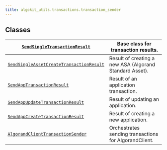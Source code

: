 ```yaml
---
title: algokit_utils.transactions.transaction_sender
---
```


## Classes

| [`SendSingleTransactionResult`](#algokit_utils.transactions.transaction_sender.SendSingleTransactionResult)                       | Base class for transaction results.                     |
| --------------------------------------------------------------------------------------------------------------------------------- | ------------------------------------------------------- |
| [`SendSingleAssetCreateTransactionResult`](#algokit_utils.transactions.transaction_sender.SendSingleAssetCreateTransactionResult) | Result of creating a new ASA (Algorand Standard Asset). |
| [`SendAppTransactionResult`](#algokit_utils.transactions.transaction_sender.SendAppTransactionResult)                             | Result of an application transaction.                   |
| [`SendAppUpdateTransactionResult`](#algokit_utils.transactions.transaction_sender.SendAppUpdateTransactionResult)                 | Result of updating an application.                      |
| [`SendAppCreateTransactionResult`](#algokit_utils.transactions.transaction_sender.SendAppCreateTransactionResult)                 | Result of creating a new application.                   |
| [`AlgorandClientTransactionSender`](#algokit_utils.transactions.transaction_sender.AlgorandClientTransactionSender)               | Orchestrates sending transactions for AlgorandClient.   |
